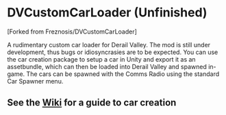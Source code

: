 # DVCustomCarLoader (Unfinished)

[Forked from Freznosis/DVCustomCarLoader]

A rudimentary custom car loader for Derail Valley. The mod is still under development, thus bugs or idiosyncrasies are to be expected. You can use the car creation package to setup a car in Unity and export it as an assetbundle, which can then be loaded into Derail Valley and spawned in-game. The cars can be spawned with the Comms Radio using the standard Car Spawner menu.

## See the [Wiki](https://github.com/katycat5e/DVCustomCarLoader/wiki) for a guide to car creation
